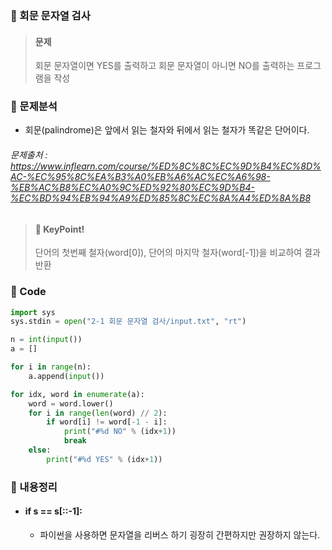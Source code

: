 ### 🥉 회문 문자열 검사

> #### 문제
>
> 회문 문자열이면 YES를 출력하고 회문 문자열이 아니면 NO를 출력하는 프로그램을 작성

### 📌 문제분석

- 회문(palindrome)은 앞에서 읽는 철자와 뒤에서 읽는 철자가 똑같은 단어이다.

###### 문제출처 : https://www.inflearn.com/course/%ED%8C%8C%EC%9D%B4%EC%8D%AC-%EC%95%8C%EA%B3%A0%EB%A6%AC%EC%A6%98-%EB%AC%B8%EC%A0%9C%ED%92%80%EC%9D%B4-%EC%BD%94%EB%94%A9%ED%85%8C%EC%8A%A4%ED%8A%B8

> #### 🔑 KeyPoint!
>
> 단어의 첫번째 철자(word[0]), 단어의 마지막 철자(word[-1])을 비교하여 결과 반환

### 🔌 Code

```python
import sys
sys.stdin = open("2-1 회문 문자열 검사/input.txt", "rt")

n = int(input())
a = []

for i in range(n):
    a.append(input())

for idx, word in enumerate(a):
    word = word.lower()
    for i in range(len(word) // 2):
        if word[i] != word[-1 - i]:
            print("#%d NO" % (idx+1))
            break
    else:
        print("#%d YES" % (idx+1))
```

### 📃 내용정리

- #### if s == s[::-1]:
  - 파이썬을 사용하면 문자열을 리버스 하기 굉장히 간편하지만 권장하지 않는다.
